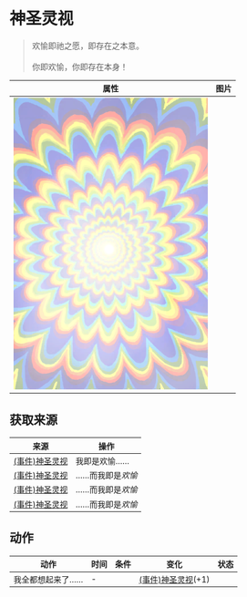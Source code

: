 # 神圣灵视  
> 欢愉即祂之愿，即存在之本意。<br><br>你即欢愉，你即存在本身！  
  
  属性  |   图片   
 ----  |  ----:   
   |  ![](Sprite/God.png)   
  
## 获取来源  
来源  |  操作  
----  |  ----  
[(事件)神圣灵视](Event_GodExperience1c.md)  |  我即是欢愉……  
[(事件)神圣灵视](Event_GodExperience1z.md)  |  ……而我即是<i>欢愉</i>  
[(事件)神圣灵视](Event_GodExperience1zz.md)  |  ……而我即是<i>欢愉</i>  
[(事件)神圣灵视](Event_HuntedExperience1c.md)  |  ……而我即是<i>欢愉</i>  
## 动作  
动作  |  时间  |  条件  |  变化  |  状态  
----  |  ----  |  ----  |  ----  |  ----  
我全都想起来了……<br>  |  -  |    |  [(事件)神圣灵视](Event_GodExperience1e.md)(+1)<br>  |    
